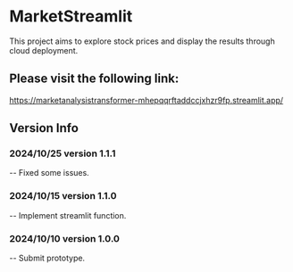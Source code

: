 # MarketStreamlit

This project aims to explore stock prices and display the results through cloud deployment.

## Please visit the following link:
https://marketanalysistransformer-mhepqqrftaddccjxhzr9fp.streamlit.app/

## Version Info

### 2024/10/25 version 1.1.1
-- Fixed some issues.

### 2024/10/15 version 1.1.0
-- Implement streamlit function.

### 2024/10/10 version 1.0.0
-- Submit prototype.
